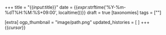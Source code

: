 +++
title = "{{_input_:title}}"
date = {{_expr_:strftime('%Y-%m-%dT%H:%M:%S+09:00', localtime())}}
draft = true
[taxonomies]
tags = [""]

[extra]
ogp_thumbnail = "image/path.png"
updated_histories = [
]
+++
{{_cursor_}}

